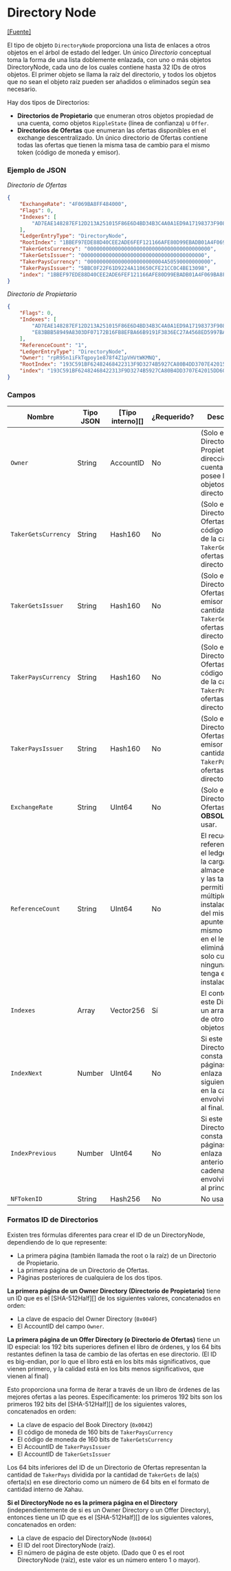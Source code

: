 # Directory Node

[\[Fuente\]](https://github.com/ripple/rippled/blob/5d2d88209f1732a0f8d592012094e345cbe3e675/src/ripple/protocol/impl/LedgerFormats.cpp#L44)

El tipo de objeto `DirectoryNode` proporciona una lista de enlaces a otros objetos en el árbol de estado del ledger. Un único _Directorio_ conceptual toma la forma de una lista doblemente enlazada, con uno o más objetos DirectoryNode, cada uno de los cuales contiene hasta 32 IDs de otros objetos. El primer objeto se llama la raíz del directorio, y todos los objetos que no sean el objeto raíz pueden ser añadidos o eliminados según sea necesario.

Hay dos tipos de Directorios:

* **Directorios de Propietario** que enumeran otros objetos propiedad de una cuenta, como objetos `RippleState` (línea de confianza) u `Offer`.
* **Directorios de Ofertas** que enumeran las ofertas disponibles en el exchange descentralizado. Un único directorio de Ofertas contiene todas las ofertas que tienen la misma tasa de cambio para el mismo token (código de moneda y emisor).

### Ejemplo de JSON

_Directorio de Ofertas_

```json
{
    "ExchangeRate": "4F069BA8FF484000",
    "Flags": 0,
    "Indexes": [
        "AD7EAE148287EF12D213A251015F86E6D4BD34B3C4A0A1ED9A17198373F908AD"
    ],
    "LedgerEntryType": "DirectoryNode",
    "RootIndex": "1BBEF97EDE88D40CEE2ADE6FEF121166AFE80D99EBADB01A4F069BA8FF484000",
    "TakerGetsCurrency": "0000000000000000000000000000000000000000",
    "TakerGetsIssuer": "0000000000000000000000000000000000000000",
    "TakerPaysCurrency": "0000000000000000000000004A50590000000000",
    "TakerPaysIssuer": "5BBC0F22F61D9224A110650CFE21CC0C4BE13098",
    "index": "1BBEF97EDE88D40CEE2ADE6FEF121166AFE80D99EBADB01A4F069BA8FF484000"
}
```

_Directorio de Propietario_

```json
{
    "Flags": 0,
    "Indexes": [
        "AD7EAE148287EF12D213A251015F86E6D4BD34B3C4A0A1ED9A17198373F908AD",
        "E83BBB58949A8303DF07172B16FB8EFBA66B9191F3836EC27A4568ED5997BAC5"
    ],
    "ReferenceCount": "1",
    "LedgerEntryType": "DirectoryNode",
    "Owner": "rpR95n1iFkTqpoy1e878f4Z1pVHVtWKMNQ",
    "RootIndex": "193C591BF62482468422313F9D3274B5927CA80B4DD3707E42015DD609E39C94",
    "index": "193C591BF62482468422313F9D3274B5927CA80B4DD3707E42015DD609E39C94"
}
```

### Campos

| Nombre                | Tipo JSON | \[Tipo interno]\[] | ¿Requerido? | Descripción                                                                                                                                                                                                                |
| ------------------- | --------- | ------------------- | --------- | -------------------------------------------------------------------------------------------------------------------------------------------------------------------------------------------------------------------------- |
| `Owner`             | String    | AccountID           | No        | (Solo en Directorios de Propietario) La dirección de la cuenta que posee los objetos en este directorio.                                                                                                                               |
| `TakerGetsCurrency` | String    | Hash160             | No        | (Solo en Directorios de Ofertas) El código de divisa de la cantidad `TakerGets` de las ofertas en este directorio.                                                                                                                    |
| `TakerGetsIssuer`   | String    | Hash160             | No        | (Solo en Directorios de Ofertas) El emisor de la cantidad `TakerGets` de las ofertas en este directorio.                                                                                                                           |
| `TakerPaysCurrency` | String    | Hash160             | No        | (Solo en Directorios de Ofertas) El código de divisa de la cantidad `TakerPays` de las ofertas en este directorio.                                                                                                                    |
| `TakerPaysIssuer`   | String    | Hash160             | No        | (Solo en Directorios de Ofertas) El emisor de la cantidad `TakerPays` de las ofertas en este directorio.                                                                                                                           |
| `ExchangeRate`      | String    | UInt64              | No        | (Solo en Directorios de Ofertas) **OBSOLETO**. No usar.                                                                                                                                                                       |
| `ReferenceCount`    | String    | UInt64              | No        | El recuento de referencias en el ledger reduce la carga de almacenamiento y las tarifas al permitir que múltiples instalaciones del mismo Hook apunten al mismo objeto en el ledger, eliminándolo solo cuando ninguna cuenta tenga el Hook instalado. |
| `Indexes`           | Array     | Vector256           | Sí       | El contenido de este Directorio: un array de IDs de otros objetos.                                                                                                                                                          |
| `IndexNext`         | Number    | UInt64              | No        | Si este Directorio consta de varias páginas, este ID enlaza al siguiente objeto en la cadena, envolviéndose al final.                                                                                                   |
| `IndexPrevious`     | Number    | UInt64              | No        | Si este Directorio consta de varias páginas, este ID enlaza al objeto anterior en la cadena, envolviéndose al principio.                                                                                         |
| `NFTokenID`         | String    | Hash256             | No        | No usado.                                                                                                                                                                                                                     |

### Formatos ID de Directorios

Existen tres fórmulas diferentes para crear el ID de un DirectoryNode, dependiendo de lo que represente:

* La primera página (también llamada the root o la raíz) de un Directorio de Propietario.
* La primera página de un Directorio de Ofertas.
* Páginas posteriores de cualquiera de los dos tipos.

**La primera página de un Owner Directory (Directorio de Propietario)** tiene un ID que es el \[SHA-512Half]\[] de los siguientes valores, concatenados en orden:

* La clave de espacio del Owner Directory (`0x004F`)
* El AccountID del campo `Owner`.

**La primera página de un Offer Directory (o Directorio de Ofertas)** tiene un ID especial: los 192 bits superiores definen el libro de órdenes, y los 64 bits restantes definen la tasa de cambio de las ofertas en ese directorio. (El ID es big-endian, por lo que el libro está en los bits más significativos, que vienen primero, y la calidad está en los bits menos significativos, que vienen al final)&#x20;

Esto proporciona una forma de iterar a través de un libro de órdenes de las mejores ofertas a las peores. Específicamente: los primeros 192 bits son los primeros 192 bits del \[SHA-512Half]\[] de los siguientes valores, concatenados en orden:

* La clave de espacio del Book Directory (`0x0042`)
* El código de moneda de 160 bits de `TakerPaysCurrency`
* El código de moneda de 160 bits de `TakerGetsCurrency`
* El AccountID de `TakerPaysIssuer`
* El AccountID de `TakerGetsIssuer`

Los 64 bits inferiores del ID de un Directorio de Ofertas representan la cantidad de `TakerPays` dividida por la cantidad de `TakerGets` de la(s) oferta(s) en ese directorio como un número de 64 bits en el formato de cantidad interno de Xahau.

**Si el DirectoryNode no es la primera página en el Directory** (independientemente de si es un Owner Directory o un Offer Directory), entonces tiene un ID que es el \[SHA-512Half]\[] de los siguientes valores, concatenados en orden:

* La clave de espacio del DirectoryNode (`0x0064`)
* El ID del root DirectoryNode (raíz).
* El número de página de este objeto. (Dado que 0 es el root DirectoryNode (raíz), este valor es un número entero 1 o mayor).
